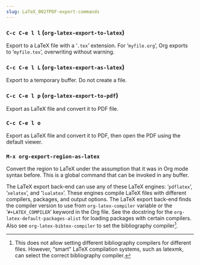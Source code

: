 ```yaml
---
slug: LaTeX_002fPDF-export-commands
---
```


### `C-c C-e l l` (`org-latex-export-to-latex`)

Export to a LaTeX file with a ‘`.tex`’ extension. For ‘`myfile.org`’, Org exports to ‘`myfile.tex`’, overwriting without warning.

### `C-c C-e l L` (`org-latex-export-as-latex`)

Export to a temporary buffer. Do not create a file.

### `C-c C-e l p` (`org-latex-export-to-pdf`)

Export as LaTeX file and convert it to PDF file.

### `C-c C-e l o`

Export as LaTeX file and convert it to PDF, then open the PDF using the default viewer.

### `M-x org-export-region-as-latex`

Convert the region to LaTeX under the assumption that it was in Org mode syntax before. This is a global command that can be invoked in any buffer.

The LaTeX export back-end can use any of these LaTeX engines: ‘`pdflatex`’, ‘`xelatex`’, and ‘`lualatex`’. These engines compile LaTeX files with different compilers, packages, and output options. The LaTeX export back-end finds the compiler version to use from `org-latex-compiler` variable or the ‘`#+LATEX_COMPILER`’ keyword in the Org file. See the docstring for the `org-latex-default-packages-alist` for loading packages with certain compilers. Also see `org-latex-bibtex-compiler` to set the bibliography compiler[^1].

[^1]: This does not allow setting different bibliography compilers for different files. However, “smart" LaTeX compilation systems, such as latexmk, can select the correct bibliography compiler.
